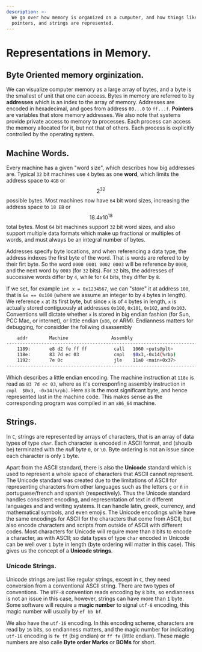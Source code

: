 ```yaml
---
description: >-
  We go over how memory is organized on a cumputer, and how things like chars,
  pointers, and strings are represented.
---
```


# Representations in Memory.

## Byte Oriented memory orginization.

We can visualize computer memory as a large array of bytes, and a byte is the 
smallest of unit that one can access. Bytes in memory are referred to by 
**addresses** which is an index to the array of memory. Addresses are encoded 
in hexadecimal, and goes from address `00...0` to `ff...f`. **Pointers** are 
variables that store memory addresses. We also note that systems provide 
private access to memory to processes. Each process can access the memory 
allocated for it, but not that of others. Each process is explicitly controlled 
by the operating system.

## Machine Words.

Every machine has a given "word size", which describes how big addresses are. 
Typical `32` bit machines use `4` bytes as one **word**, which limits the address 
space to `4GB` or $$2^32$$ possible bytes. Most machines now have `64` bit word 
sizes, increasing the address space to `18 EB` or $$18.4 x 10^18$$ total bytes. 
Most `64` bit machines support `32` bit word sizes, and also support multiple 
data formats which make up fractional or multiples of words, and must always be 
an integral number of bytes.

Addresses specify byte locations, and when referencing a data type, the address 
indexes the first byte of the word. That is words are refered to by their firt 
byte. So the word `0000 0001 0002 0003` will be reference by `0000`, and the next 
word by `0003` \(for `32` bits\). For `32` bits, the addresses of successive 
words differ by `4`, while for `64` bits, they differ by `8`.

If we set, for example `int x = 0x1234567`, we can "store" it at address `100`, 
that is `&x == 0x100` \(where we assume an integer to by `4` bytes in length\). 
We reference `x` at its first byte, but since `x` is of `4` bytes in length, `x` 
is actually stored contiguously at addresses `0x100`, `0x101`, `0x102`, and 
`0x103`. Conventions will dictate whether `x` is stored in big endian fashion 
\(for Sun, PCC Mac, or internet\), or little endian \(`x86`, or ARM\). Endianness 
matters for debugging, for considder the follwing disassembly

```bash
    addr        Machine                Assembly
-------------------------------------------------------------------------------
    1189:	    e8 d2 fe ff ff       	call   1060 <puts@plt>
    118e:	    83 7d ec 03          	cmpl   $0x3,-0x14(%rbp)
    1192:	    7e 0c                	jle    11a0 <main+0x37>
-------------------------------------------------------------------------------
```

Which describes a little endian encoding. The machine instruction at `118e` is 
read as `83 7d ec 03`, where as it's corresponfing assembly instruction in `cmpl 
$0x3, -0x14(%rpb)`. Here `03` is the most significant byte, and hence represented 
last in the machine code. This makes sense as the corresponding program was compiled 
in an `x86_64` machine.

## Strings.

In `C`, strings are represented by arrays of characters, that is an array of data 
types of type `char`.  Each character is encoded in ASCII format, and \(shoulb be\)
terminated with the _null byte_ `0`, or `\0`. Byte ordering is not an issue since 
each character is only `1` byte.

Apart from the ASCII standard, there is also the **Unicode** standard which is 
used to represent a whole space of characters that ASCII cannot represent. The 
Unicode standard was created due to the limitations of ASCII for representing 
characters from other languages such as the letters `ç` or `ñ` in portuguese/french 
and spanish \(respectively\). Thus the Unicode standard handles consistent 
encoding, and representation of text in different languages and and writing 
systems. It can handle latin, greek, currency, and mathematical symbols, and even 
emojis. The Unicode encodings while have the same encodings for ASCII for the 
characters that come from ASCII, but also encode characters and scripts from 
outside of ASCII with different codes. Most characters for Unicode will require 
more than `8` bits to encode a  character, as with ASCII; so data types of type 
`char` encoded in Unicode can be well over `1` byte in length \(byte ordering 
will matter in this case\). This gives us the concept of a **Unicode strings**.

### Unicode Strings.

Unicode strings are just like regular strings, except in `C`, they need 
conversion from a conventional ASCII string. There are two types of conventions. 
The `UTF-8` convention reads encoding by `8` bits, so endianness is not an issue 
in this case, however, strings can have more than `1` byte. Some software will 
require a **magic number** to signal `utf-8` encoding, this magic number will 
usually by `ef bb bf`.

We also have the `utf-16` encoding. In this encoding scheme, characters are read 
by `16` bits, so endianness matters, and the magic number for indicating `utf-16`
encoding is `fe ff` \(big endian\) or `ff fe` \(little endian\). These magic 
numbers are also calle **Byte order Marks** or **BOMs** for short.

